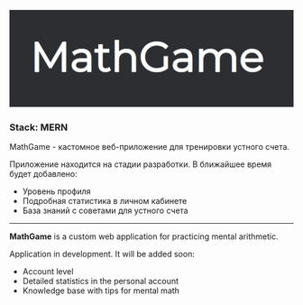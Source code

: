 [![img_1.png](./public/Logo.png)](https://math-game-sepia.vercel.app/)

### Stack: MERN
 
MathGame - кастомное веб-приложение для тренировки устного счета.

Приложение находится на стадии разработки. В ближайшее время будет добавлено:

- Уровень профиля
- Подробная статистика в личном кабинете
- База знаний с советами для устного счета

---

**MathGame** is a custom web application for practicing mental arithmetic.

Application in development. It will be added soon:

- Account level
- Detailed statistics in the personal account
- Knowledge base with tips for mental math





